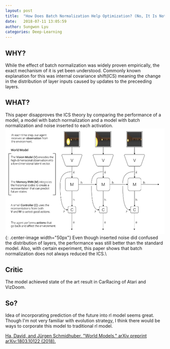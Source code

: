 ```yaml
---
layout: post
title:  "How Does Batch Normalization Help Optimization? (No, It Is Not About Internal Covariate Shift"
date:   2018-07-11 13:05:59
author: Sungwon Lyu
categories: Deep-Learning
---
```


## WHY? 
While the effect of batch normalization was widely proven empirically, the exact mechanism of it is yet been understood. Commonly known explanation for this was internal covariance shift(ICS) meaning the change in the distribution of layer inputs caused by updates to the preceeding layers. 

## WHAT?
This paper disapproves the ICS theory by comparing the performance of a model, a model with batch normalization and a model with batch normalization and noise inserted to each activation. 
![image](/assets/images/wm1.png){: .center-image width="50px"}
Even though inserted noise did confused the distribution of layers, the performance was still better than the standard model. Also, with certain experiment, this paper shows that batch normalization does not always reduced the ICS.\\

## Critic
The model achieved state of the art result in CarRacing of Atari and VizDoom.

## So?
Idea of incorporating prediction of the future into rl model seems great. Though I'm not very familiar with evolution strategy, I think there would be ways to corporate this model to traditional rl model.

[Ha, David, and Jürgen Schmidhuber. "World Models." arXiv preprint arXiv:1803.10122 (2018).](https://arxiv.org/abs/1803.10122)